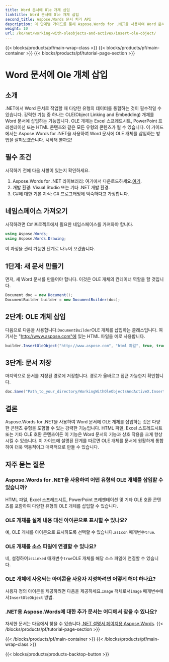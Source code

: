 ```yaml
---
title: Word 문서에 Ole 개체 삽입
linktitle: Word 문서에 Ole 개체 삽입
second_title: Aspose.Words 문서 처리 API
description: 이 단계별 가이드를 통해 Aspose.Words for .NET을 사용하여 Word 문서에 OLE 개체를 삽입하는 방법을 알아보세요. 포함된 콘텐츠로 문서를 강화하세요.
weight: 10
url: /ko/net/working-with-oleobjects-and-activex/insert-ole-object/
---
```


{{< blocks/products/pf/main-wrap-class >}}
{{< blocks/products/pf/main-container >}}
{{< blocks/products/pf/tutorial-page-section >}}

# Word 문서에 Ole 개체 삽입

## 소개

.NET에서 Word 문서로 작업할 때 다양한 유형의 데이터를 통합하는 것이 필수적일 수 있습니다. 강력한 기능 중 하나는 OLE(Object Linking and Embedding) 개체를 Word 문서에 삽입하는 기능입니다. OLE 개체는 Excel 스프레드시트, PowerPoint 프레젠테이션 또는 HTML 콘텐츠와 같은 모든 유형의 콘텐츠가 될 수 있습니다. 이 가이드에서는 Aspose.Words for .NET을 사용하여 Word 문서에 OLE 개체를 삽입하는 방법을 살펴보겠습니다. 시작해 볼까요!

## 필수 조건

시작하기 전에 다음 사항이 있는지 확인하세요.

1. Aspose.Words for .NET 라이브러리: 여기에서 다운로드하세요.[여기](https://releases.aspose.com/words/net/).
2. 개발 환경: Visual Studio 또는 기타 .NET 개발 환경.
3. C#에 대한 기본 지식: C# 프로그래밍에 익숙하다고 가정합니다.

## 네임스페이스 가져오기

시작하려면 C# 프로젝트에서 필요한 네임스페이스를 가져와야 합니다.

```csharp
using Aspose.Words;
using Aspose.Words.Drawing;
```

이 과정을 관리 가능한 단계로 나누어 보겠습니다.

## 1단계: 새 문서 만들기

먼저, 새 Word 문서를 만들어야 합니다. 이것은 OLE 개체의 컨테이너 역할을 할 것입니다.

```csharp
Document doc = new Document();
DocumentBuilder builder = new DocumentBuilder(doc);
```

## 2단계: OLE 개체 삽입

 다음으로 다음을 사용합니다.`DocumentBuilder`OLE 개체를 삽입하는 클래스입니다. 여기서는 "http://www.aspose.com"에 있는 HTML 파일을 예로 사용합니다.

```csharp
builder.InsertOleObject("http://www.aspose.com", "html 파일", true, true, null);
```

## 3단계: 문서 저장

마지막으로 문서를 지정된 경로에 저장합니다. 경로가 올바르고 접근 가능한지 확인합니다.

```csharp
doc.Save("Path_to_your_directory/WorkingWithOleObjectsAndActiveX.InsertOleObject.docx");
```

## 결론

Aspose.Words for .NET을 사용하여 Word 문서에 OLE 개체를 삽입하는 것은 다양한 콘텐츠 유형을 포함할 수 있는 강력한 기능입니다. HTML 파일, Excel 스프레드시트 또는 기타 OLE 호환 콘텐츠이든 이 기능은 Word 문서의 기능과 상호 작용을 크게 향상시킬 수 있습니다. 이 가이드에 설명된 단계를 따르면 OLE 개체를 문서에 원활하게 통합하여 더욱 역동적이고 매력적으로 만들 수 있습니다.

## 자주 묻는 질문

### Aspose.Words for .NET을 사용하여 어떤 유형의 OLE 개체를 삽입할 수 있습니까?
HTML 파일, Excel 스프레드시트, PowerPoint 프레젠테이션 및 기타 OLE 호환 콘텐츠를 포함하여 다양한 유형의 OLE 개체를 삽입할 수 있습니다.

### OLE 개체를 실제 내용 대신 아이콘으로 표시할 수 있나요?
 예, OLE 개체를 아이콘으로 표시하도록 선택할 수 있습니다.`asIcon` 매개변수`true`.

### OLE 개체를 소스 파일에 연결할 수 있나요?
 네, 설정하여`isLinked` 매개변수`true`OLE 개체를 해당 소스 파일에 연결할 수 있습니다.

### OLE 개체에 사용되는 아이콘을 사용자 지정하려면 어떻게 해야 하나요?
 사용자 정의 아이콘을 제공하려면 다음을 제공하세요.`Image` 객체로서`image` 매개변수에서`InsertOleObject` 방법.

### .NET용 Aspose.Words에 대한 추가 문서는 어디에서 찾을 수 있나요?
 자세한 문서는 다음에서 찾을 수 있습니다.[.NET 설명서 페이지용 Aspose.Words](https://reference.aspose.com/words/net/).
{{< /blocks/products/pf/tutorial-page-section >}}

{{< /blocks/products/pf/main-container >}}
{{< /blocks/products/pf/main-wrap-class >}}

{{< blocks/products/products-backtop-button >}}
